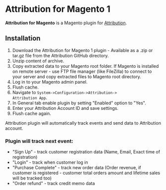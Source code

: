 <h1>Attribution for Magento 1</h1>
<p><strong>Attribution for Magento</strong> is a Magento plugin for <a href="https://attributionapp.com" rel="nofollow">Attribution</a>.</p>

<h2>Installation</h2>
<ol>
 <li>Download the Attribution for Magento 1 plugin - Available as a .zip or tar.gz file from the Attribution GitHub directory.
 <li>Unzip content of archive. 
 <li>Copy extracted data to your Magento root folder. If Magento is installed on remote server - use FTP file manager (like FileZilla) to connect to your server and copy extracted files to Magento root directory.
 <li>Log in to your Magento admin panel.
 <li>Flush cache.
 <li>Navigate to <code>System->Configuration->Attribution->
Attribution App</code>.
 <li>In General tab enable plugin by setting "Enabled" option to "Yes".
 <li>Enter your Attribution Account ID and save settings.
 <li>Flush cache again.
 </ol>
 Attribution plugin will automatically track events and send data to Attribution account.
 
<h3>Plugin will track next event:</h3> 
<ul>
   <li> "Sign Up" - track customer registration data (Name, Email, Exact time of registration)
   <li> "Login" - track when customer log in
   <li> "Purchase Complete" - track new order data (Order revenue, if customer is registered - customer total orders amount and lifetime sales will be tracked too)
   <li> "Order refund" - track credit memo data
  </ul>
   
   
